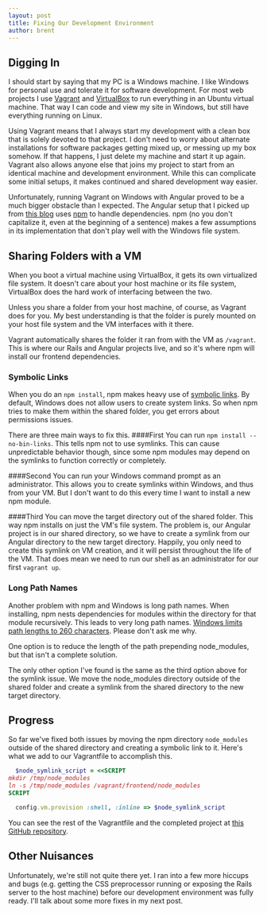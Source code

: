 ```yaml
---
layout: post
title: Fixing Our Development Environment
author: brent
---
```


## Digging In

I should start by saying that my PC is a Windows machine. I like Windows for personal use and tolerate it for software development. For most web projects I use [Vagrant](https://www.vagrantup.com/) and [VirtualBox](https://www.virtualbox.org/) to run everything in an Ubuntu virtual machine. That way I can code and view my site in Windows, but still have everything running on Linux.

Using Vagrant means that I always start my development with a clean box that is solely devoted to that project.  I don't need to worry about alternate installations for software packages getting mixed up, or messing up my box somehow. If that happens, I just delete my machine and start it up again. Vagrant also allows anyone else that joins my project to start from an identical machine and development environment. While this can complicate some initial setups, it makes continued and shared development way easier.

Unfortunately, running Vagrant on Windows with Angular proved to be a much bigger obstacle than I expected. The Angular setup that I picked up from [this blog](http://www.angularonrails.com/ruby-on-rails-angularjs-single-page-application/) uses [npm](https://www.npmjs.org/) to handle dependencies. npm (no you don't capitalize it, even at the beginning of a sentence) makes a few assumptions in its implementation that don't play well with the Windows file system.

## Sharing Folders with a VM

When you boot a virtual machine using VirtualBox, it gets its own virtualized file system. It doesn't care about your host machine or its file system, VirtualBox does the hard work of interfacing between the two.

Unless you share a folder from your host machine, of course, as Vagrant does for you. My best understanding is that the folder is purely mounted on your host file system and the VM interfaces with it there.

Vagrant automatically shares the folder it ran from with the VM as `/vagrant`. This is where our Rails and Angular projects live, and so it's where npm will install our frontend dependencies.

### Symbolic Links

When you do an `npm install`, npm makes heavy use of [symbolic links](http://en.wikipedia.org/wiki/Symbolic_link). By default, Windows does not allow users to create system links. So when npm tries to make them within the shared folder, you get errors about permissions issues.

There are three main ways to fix this. 
####First
You can run `npm install --no-bin-links`. This tells npm not to use symlinks. This can cause unpredictable behavior though, since some npm modules may depend on the symlinks to function correctly or completely.

####Second
You can run your Windows command prompt as an administrator. This allows you to create symlinks within Windows, and thus from your VM. But I don't want to do this every time I want to install a new npm module.

####Third
You can move the target directory out of the shared folder. This way npm installs on just the VM's file system. The problem is, our Angular project is in our shared directory, so we have to create a symlink from our Angular directory to the new target directory. Happily, you only need to create this symlink on VM creation, and it will persist throughout the life of the VM. That does mean we need to run our shell as an administrator for our first `vagrant up`.

### Long Path Names

Another problem with npm and Windows is long path names. When installing, npm nests dependencies for modules within the directory for that module recursively. This leads to very long path names. [Windows limits path lengths to 260 characters](http://stackoverflow.com/a/265782/2490035). Please don't ask me why.

One option is to reduce the length of the path prepending node_modules, but that isn't a complete solution.

The only other option I've found is the same as the third option above for the symlink issue. We move the node_modules directory outside of the shared folder and create a symlink from the shared directory to the new target directory.

## Progress

So far we've fixed both issues by moving the npm directory `node_modules` outside of the shared directory and creating a symbolic link to it. Here's what we add to our Vagrantfile to accomplish this.

```ruby
  $node_symlink_script = <<SCRIPT
mkdir /tmp/node_modules
ln -s /tmp/node_modules /vagrant/frontend/node_modules
SCRIPT

  config.vm.provision :shell, :inline => $node_symlink_script
```

You can see the rest of the Vagrantfile and the completed project at [this GitHub repository](https://github.com/brentax/vagrant-rails-api-angular). 

## Other Nuisances

Unfortunately, we're still not quite there yet. I ran into a few more hiccups and bugs (e.g. getting the CSS preprocessor running or exposing the Rails server to the host machine) before our development environment was fully ready. I'll talk about some more fixes in my next post.
